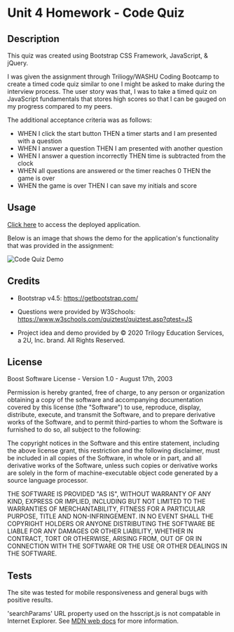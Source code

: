 # Unit 4 Homework - Code Quiz

## Description

This quiz was created using Bootstrap CSS Framework, JavaScript, & jQuery. 

I was given the assignment through Triliogy/WASHU Coding Bootcamp to create a timed code quiz similar to one I might be asked to make during the interview process. The user story was that, I was to take a timed quiz on JavaScript fundamentals that stores high scores so that I can be gauged on my progress compared to my peers.

The additional acceptance criteria was as follows:

- WHEN I click the start button THEN a timer starts and I am presented with a question
- WHEN I answer a question THEN I am presented with another question
- WHEN I answer a question incorrectly THEN time is subtracted from the clock
- WHEN all questions are answered or the timer reaches 0 THEN the game is over
- WHEN the game is over THEN I can save my initials and score

## Usage

[Click here](https://jferguson1903.github.io/Unit4-HW/) to access the deployed application.

Below is an image that shows the demo for the application's functionality that was provided in the assignment: 

![Code Quiz Demo](https://user-images.githubusercontent.com/72481828/101234029-c93f9300-3681-11eb-9b67-2143c3f62bce.gif)

## Credits

* Bootstrap v4.5: https://getbootstrap.com/

* Questions were provided by W3Schools: https://www.w3schools.com/quiztest/quiztest.asp?qtest=JS

* Project idea and demo provided by © 2020 Trilogy Education Services, a 2U, Inc. brand. All Rights Reserved.

## License

Boost Software License - Version 1.0 - August 17th, 2003

Permission is hereby granted, free of charge, to any person or organization
obtaining a copy of the software and accompanying documentation covered by
this license (the "Software") to use, reproduce, display, distribute,
execute, and transmit the Software, and to prepare derivative works of the
Software, and to permit third-parties to whom the Software is furnished to
do so, all subject to the following:

The copyright notices in the Software and this entire statement, including
the above license grant, this restriction and the following disclaimer,
must be included in all copies of the Software, in whole or in part, and
all derivative works of the Software, unless such copies or derivative
works are solely in the form of machine-executable object code generated by
a source language processor.

THE SOFTWARE IS PROVIDED "AS IS", WITHOUT WARRANTY OF ANY KIND, EXPRESS OR
IMPLIED, INCLUDING BUT NOT LIMITED TO THE WARRANTIES OF MERCHANTABILITY,
FITNESS FOR A PARTICULAR PURPOSE, TITLE AND NON-INFRINGEMENT. IN NO EVENT
SHALL THE COPYRIGHT HOLDERS OR ANYONE DISTRIBUTING THE SOFTWARE BE LIABLE
FOR ANY DAMAGES OR OTHER LIABILITY, WHETHER IN CONTRACT, TORT OR OTHERWISE,
ARISING FROM, OUT OF OR IN CONNECTION WITH THE SOFTWARE OR THE USE OR OTHER
DEALINGS IN THE SOFTWARE.

## Tests

The site was tested for mobile responsiveness and general bugs with positive results.

'searchParams' URL property used on the hsscript.js is not compatable in Internet Explorer.  See [MDN web docs](https://developer.mozilla.org/en-US/docs/Web/API/URL/searchParams) for more information.
